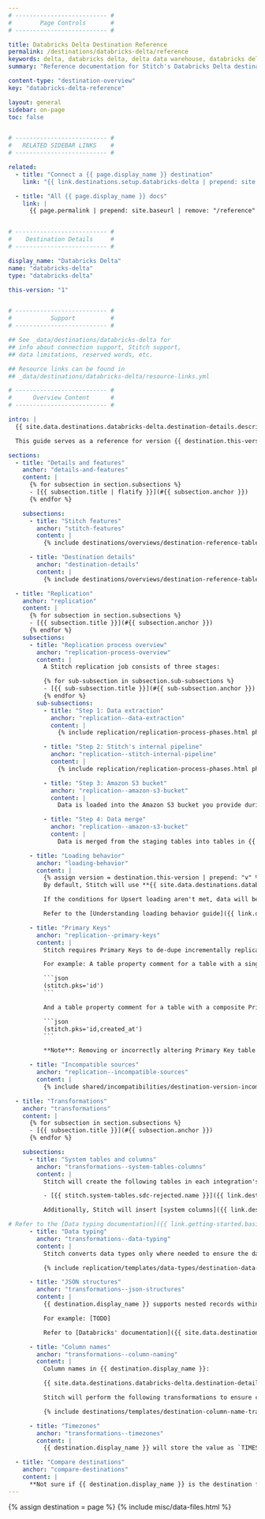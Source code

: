 ```yaml
---
# -------------------------- #
#        Page Controls       #
# -------------------------- #

title: Databricks Delta Destination Reference
permalink: /destinations/databricks-delta/reference
keywords: delta, databricks delta, delta data warehouse, databricks delta etl, etl to databricks delta
summary: "Reference documentation for Stitch's Databricks Delta destination, including info about Stitch features, replication, and transformations."

content-type: "destination-overview"
key: "databricks-delta-reference"

layout: general
sidebar: on-page
toc: false


# -------------------------- #
#   RELATED SIDEBAR LINKS    #
# -------------------------- #

related:
  - title: "Connect a {{ page.display_name }} destination"
    link: "{{ link.destinations.setup.databricks-delta | prepend: site.baseurl }}"

  - title: "All {{ page.display_name }} docs"
    link: |
      {{ page.permalink | prepend: site.baseurl | remove: "/reference" }}


# -------------------------- #
#    Destination Details     #
# -------------------------- #

display_name: "Databricks Delta"
name: "databricks-delta"
type: "databricks-delta"

this-version: "1"


# -------------------------- #
#           Support          #
# -------------------------- #

## See _data/destinations/databricks-delta for
## info about connection support, Stitch support,
## data limitations, reserved words, etc.

## Resource links can be found in 
## _data/destinations/databricks-delta/resource-links.yml

# -------------------------- #
#      Overview Content      #
# -------------------------- #

intro: |
  {{ site.data.destinations.databricks-delta.destination-details.description | flatify }}

  This guide serves as a reference for version {{ destination.this-version }} of Stitch's {{ destination.display_name }} destination.

sections:
  - title: "Details and features"
    anchor: "details-and-features"
    content: |
      {% for subsection in section.subsections %}
      - [{{ subsection.title | flatify }}](#{{ subsection.anchor }})
      {% endfor %}

    subsections:
      - title: "Stitch features"
        anchor: "stitch-features"
        content: |
          {% include destinations/overviews/destination-reference-table.html category="stitch-details" %}

      - title: "Destination details"
        anchor: "destination-details"
        content: |
          {% include destinations/overviews/destination-reference-table.html category="destination-details" %}

  - title: "Replication"
    anchor: "replication"
    content: |
      {% for subsection in section.subsections %}
      - [{{ subsection.title }}](#{{ subsection.anchor }})
      {% endfor %}
    subsections:
      - title: "Replication process overview"
        anchor: "replication-process-overview"
        content: |
          A Stitch replication job consists of three stages:

          {% for sub-subsection in subsection.sub-subsections %}
          - [{{ sub-subsection.title }}](#{{ sub-subsection.anchor }})
          {% endfor %}
        sub-subsections:
          - title: "Step 1: Data extraction"
            anchor: "replication--data-extraction"
            content: |
              {% include replication/replication-process-phases.html phase="data-extraction" %}

          - title: "Step 2: Stitch's internal pipeline"
            anchor: "replication--stitch-internal-pipeline"
            content: |
              {% include replication/replication-process-phases.html phase="internal-pipeline" %}

          - title: "Step 3: Amazon S3 bucket"
            anchor: "replication--amazon-s3-bucket"
            content: |
              Data is loaded into the Amazon S3 bucket you provide during destination setup. During this step, the data is staged before being merged into {{ destination.display_name }}.

          - title: "Step 4: Data merge"
            anchor: "replication--amazon-s3-bucket"
            content: |
              Data is merged from the staging tables into tables in {{ destination.display_name }}.

      - title: "Loading behavior"
        anchor: "loading-behavior"
        content: |
          {% assign version = destination.this-version | prepend: "v" %} 
          By default, Stitch will use **{{ site.data.destinations.databricks-delta.v1.replication.default-loading-behavior }} loading** when loading data into {{ destination.display_name }}.

          If the conditions for Upsert loading aren't met, data will be loaded using Append-Only loading.

          Refer to the [Understanding loading behavior guide]({{ link.destinations.storage.loading-behavior | prepend: site.baseurl }}) for more info and examples.

      - title: "Primary Keys"
        anchor: "replication--primary-keys"
        content: |
          Stitch requires Primary Keys to de-dupe incrementally replicated data. To ensure Primary Key data is available, Stitch creates a `stitch.pks` [table property comment]({{ site.data.destinations.databricks-delta.resource-links.table-properties }}){:target="new"} when the table is initially created in {{ destination.display_name }}. The table property comment is an array of strings that contain the names of the Primary Key columns for the table. 

          For example: A table property comment for a table with a single Primary Key:

          ```json
          (stitch.pks='id')
          ```

          And a table property comment for a table with a composite Primary Key:

          ```json
          (stitch.pks='id,created_at')
          ```

          **Note**: Removing or incorrectly altering Primary Key table property comments can lead to replication issues.

      - title: "Incompatible sources"
        anchor: "replication--incompatible-sources"
        content: |
          {% include shared/incompatibilities/destination-version-incompatibilities.html %}

  - title: "Transformations"
    anchor: "transformations"
    content: |
      {% for subsection in section.subsections %}
      - [{{ subsection.title }}](#{{ subsection.anchor }})
      {% endfor %}

    subsections:
      - title: "System tables and columns"
        anchor: "transformations--system-tables-columns"
        content: |
          Stitch will create the following tables in each integration's dataset:

          - [{{ stitch.system-tables.sdc-rejected.name }}]({{ link.destinations.storage.rejected-records | prepend: site.baseurl }})

          Additionally, Stitch will insert [system columns]({{ link.destinations.storage.system-tables-and-columns | prepend: site.baseurl }}) (prepended with `{{ system-column.prefix }}`) into each table.

# Refer to the [Data typing documentation]({{ link.getting-started.basic-concepts | prepend: site.baseurl | append: "#data-typing" }}) for more info.
      - title: "Data typing"
        anchor: "transformations--data-typing"
        content: |
          Stitch converts data types only where needed to ensure the data is accepted by {{ destination.display_name }}. In the table below are the data types Stitch supports for {{ destination.display_name }} destinations, and the Stitch types they map to.

          {% include replication/templates/data-types/destination-data-types.html display-intro=true %}

      - title: "JSON structures"
        anchor: "transformations--json-structures"
        content: |
          {{ destination.display_name }} supports nested records within tables. When JSON objects and arrays are replicated, Stitch will load the JSON intact into a `STRING` column and add a property of `"json"` to the column.

          For example: [TODO]

          Refer to [Databricks' documentation]({{ site.data.destinations.databricks-delta.resource-links.complex-data }}){:target="new"} for examples and instructions on working with complex data structures.

      - title: "Column names"
        anchor: "transformations--column-naming"
        content: |
          Column names in {{ destination.display_name }}:

          {{ site.data.destinations.databricks-delta.destination-details.column-name-rules | flatify | markdownify }}

          Stitch will perform the following transformations to ensure column names [adhere to the rules imposed by {{ destination.display_name }}]({{ site.data.destinations.databricks-delta.resource-links.object-names }}){:target="new"}:

          {% include destinations/templates/destination-column-name-transformations.html %}

      - title: "Timezones"
        anchor: "transformations--timezones"
        content: |
          {{ destination.display_name }} will store the value as `TIMESTAMP WITH TIMEZONE`. In {{ destination.display_name }}, this data is stored with timezone information and expressed as UTC.

  - title: "Compare destinations"
    anchor: "compare-destinations"
    content: |
      **Not sure if {{ destination.display_name }} is the destination for you?** Check out the [Choosing a Stitch Destination]({{ link.destinations.overviews.choose-destination | prepend: site.baseurl }}) guide to compare each of Stitch's destination offerings.
---
```

{% assign destination = page %}
{% include misc/data-files.html %}